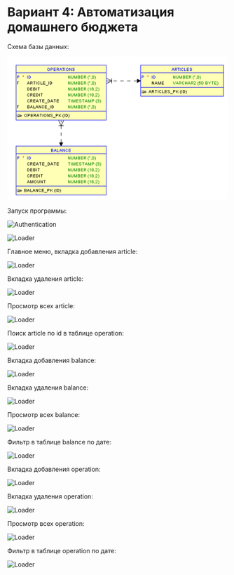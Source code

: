 # Вариант 4: Автоматизация домашнего бюджета

Схема базы данных:

![Db Schema](/Docs/DB.png)

Запуск программы:

![Authentication](/Docs/Authentication.jpeg)

![Loader](/Docs/Loader.jpeg)

Главное меню, вкладка добавления article:

![Loader](/Docs/addArticle.jpeg)

Вкладка удаления article:

![Loader](/Docs/deleteArticle.jpeg)

Просмотр всех article:

![Loader](/Docs/showAllArticle.jpeg)

Поиск article по id в таблице operation:

![Loader](/Docs/articleFilter.jpeg)

Вкладка добавления balance:

![Loader](/Docs/addBalance.jpeg)

Вкладка удаления balance:

![Loader](/Docs/deleteBalance.jpeg)

Просмотр всех balance:

![Loader](/Docs/showAllBalance.jpeg)

Фильтр в таблице balance по дате:

![Loader](/Docs/balanceFilter.jpeg)

Вкладка добавления operation:

![Loader](/Docs/addOperation.jpeg)

Вкладка удаления operation:

![Loader](/Docs/deleteOperation.jpeg)

Просмотр всех operation:

![Loader](/Docs/showAllOperation.jpeg)

Фильтр в таблице operation по дате:

![Loader](/Docs/operationFilter.jpeg)

